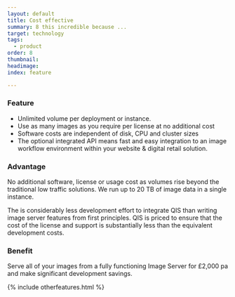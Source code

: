 ```yaml
---
layout: default
title: Cost effective
summary: 8 this incredible because ...
target: technology
tags:
  - product
order: 8
thumbnail:
headimage:
index: feature

---
```


### Feature ###

+ Unlimited volume per deployment or instance.
+ Use as many images as you require per license at no additional cost
+ Software costs are independent of disk, CPU and cluster sizes
+ The optional integrated API means fast and easy integration to an image workflow environment within your website & digital retail solution.

### Advantage ###

No additional software, license or usage cost as volumes rise beyond the traditional low traffic solutions.  We run up to 20 TB of image data in a single instance.

The is considerably less development effort to integrate QIS than writing image server features from first principles. QIS is priced to ensure that the cost of the license and support is substantially less than the equivalent development costs.

### Benefit ###

Serve all of your images from a fully functioning Image Server for £2,000 pa and make significant development savings.

{% include otherfeatures.html %}
